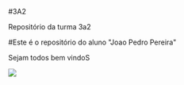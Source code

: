 #3A2

Repositório da turma 3a2

#Este é o repositório do aluno "Joao Pedro Pereira"

Sejam todos bem vindoS



  ![](https://tenor.com/pt-BR/view/whatsapp-gif-21302024)




